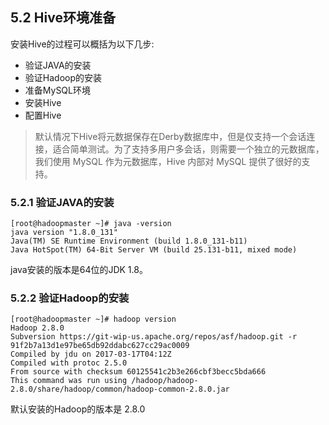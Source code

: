 ## 5.2 Hive环境准备

安装Hive的过程可以概括为以下几步:

* 验证JAVA的安装
* 验证Hadoop的安装
* 准备MySQL环境
* 安装Hive
* 配置Hive

> 默认情况下Hive将元数据保存在Derby数据库中，但是仅支持一个会话连接，适合简单测试。为了支持多用户多会话，则需要一个独立的元数据库，我们使用 MySQL 作为元数据库，Hive 内部对 MySQL 提供了很好的支持。

### 5.2.1 验证JAVA的安装

```
[root@hadoopmaster ~]# java -version
java version "1.8.0_131"
Java(TM) SE Runtime Environment (build 1.8.0_131-b11)
Java HotSpot(TM) 64-Bit Server VM (build 25.131-b11, mixed mode)
```

java安装的版本是64位的JDK 1.8。

### 5.2.2 验证Hadoop的安装

```
[root@hadoopmaster ~]# hadoop version
Hadoop 2.8.0
Subversion https://git-wip-us.apache.org/repos/asf/hadoop.git -r 91f2b7a13d1e97be65db92ddabc627cc29ac0009
Compiled by jdu on 2017-03-17T04:12Z
Compiled with protoc 2.5.0
From source with checksum 60125541c2b3e266cbf3becc5bda666
This command was run using /hadoop/hadoop-2.8.0/share/hadoop/common/hadoop-common-2.8.0.jar
```

默认安装的Hadoop的版本是 2.8.0



